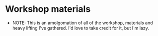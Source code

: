 # Workshop materials

* NOTE:  This is an amolgomation of all of the workshop, materials and heavy lifting I've gathered.  I'd love to take credit for it, but I'm lazy.
